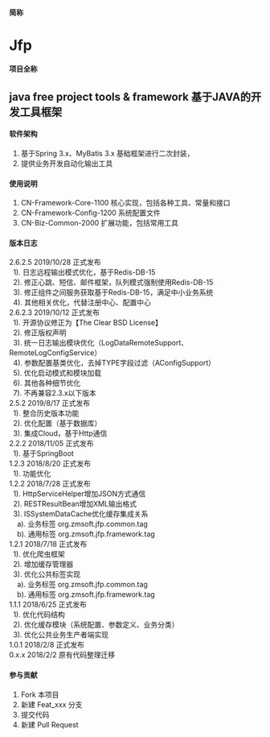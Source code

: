 #### 简称
Jfp
====== 

#### 项目全称
java free project tools & framework
基于JAVA的开发工具框架
------- 

#### 软件架构
1. 基于Spring 3.x、MyBatis 3.x 基础框架进行二次封装，
2. 提供业务开发自动化输出工具

#### 使用说明
1. CN-Framework-Core-1100       核心实现，包括各种工具、常量和接口
2. CN-Framework-Config-1200     系统配置文件
3. CN-Biz-Common-2000           扩展功能，包括常用工具

#### 版本日志
2.6.2.5  2019/10/28 正式发布 <br>
&nbsp;&nbsp;1). 日志远程输出模式优化，基于Redis-DB-15<br>
&nbsp;&nbsp;2). 修正心跳、短信、邮件框架，队列模式强制使用Redis-DB-15<br>
&nbsp;&nbsp;3). 修正组件之间服务获取基于Redis-DB-15，满足中小业务系统<br>
&nbsp;&nbsp;4). 其他相关优化，代替注册中心、配置中心<br>
2.6.2.3  2019/10/12 正式发布 <br>
&nbsp;&nbsp;1). 开源协议修正为【The Clear BSD License】<br>
&nbsp;&nbsp;2). 修正版权声明<br>
&nbsp;&nbsp;3). 统一日志输出模块优化（LogDataRemoteSupport、RemoteLogConfigService）<br>
&nbsp;&nbsp;4). 参数配置基类优化，去掉TYPE字段过滤（AConfigSupport）<br>
&nbsp;&nbsp;5). 优化启动模式和模块加载<br>
&nbsp;&nbsp;6). 其他各种细节优化<br>
&nbsp;&nbsp;7). 不再兼容2.3.x以下版本<br>
2.5.2  2019/8/17 正式发布 <br>
&nbsp;&nbsp;1). 整合历史版本功能<br>
&nbsp;&nbsp;2). 优化配置（基于数据库）<br>
&nbsp;&nbsp;3). 集成Cloud，基于Http通信<br>
2.2.2  2018/11/05 正式发布 <br>
&nbsp;&nbsp;1). 基于SpringBoot<br>
1.2.3  2018/8/20 正式发布 <br>
&nbsp;&nbsp;1). 功能优化<br>
1.2.2  2018/7/28 正式发布 <br>
&nbsp;&nbsp;1). HttpServiceHelper增加JSON方式通信<br>
&nbsp;&nbsp;2). RESTResultBean增加XML输出格式<br>
&nbsp;&nbsp;3). ISSystemDataCache优化缓存集成关系<br>
&nbsp;&nbsp;&nbsp;&nbsp;a). 业务标签 org.zmsoft.jfp.common.tag<br>
&nbsp;&nbsp;&nbsp;&nbsp;b). 通用标签 org.zmsoft.jfp.framework.tag<br>
1.2.1  2018/7/18 正式发布 <br>
&nbsp;&nbsp;1). 优化爬虫框架<br>
&nbsp;&nbsp;2). 增加缓存管理器<br>
&nbsp;&nbsp;3). 优化公共标签实现<br>
&nbsp;&nbsp;&nbsp;&nbsp;a). 业务标签 org.zmsoft.jfp.common.tag<br>
&nbsp;&nbsp;&nbsp;&nbsp;b). 通用标签 org.zmsoft.jfp.framework.tag<br>
1.1.1  2018/6/25 正式发布 <br>
&nbsp;&nbsp;1). 优化代码结构<br>
&nbsp;&nbsp;2). 优化缓存模块（系统配置、参数定义、业务分类）<br>
&nbsp;&nbsp;3). 优化公共业务生产者端实现<br>
1.0.1  2018/2/8 正式发布 <br>
0.x.x  2018/2/2 原有代码整理迁移 

#### 参与贡献
1. Fork 本项目
2. 新建 Feat_xxx 分支
3. 提交代码
4. 新建 Pull Request
